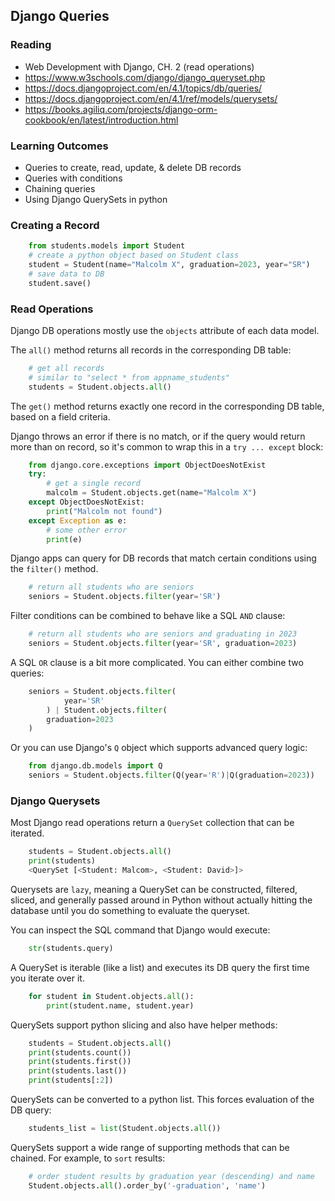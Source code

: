 ## Django Queries

### Reading

- Web Development with Django, CH. 2 (read operations)
- https://www.w3schools.com/django/django_queryset.php
- https://docs.djangoproject.com/en/4.1/topics/db/queries/
- https://docs.djangoproject.com/en/4.1/ref/models/querysets/
- https://books.agiliq.com/projects/django-orm-cookbook/en/latest/introduction.html 

### Learning Outcomes

- Queries to create, read, update, & delete DB records
- Queries with conditions
- Chaining queries
- Using Django QuerySets in python

### Creating a Record

```python
    from students.models import Student
    # create a python object based on Student class
    student = Student(name="Malcolm X", graduation=2023, year="SR")
    # save data to DB
    student.save()
```

### Read Operations

Django DB operations mostly use the `objects` attribute of each data model. 

The `all()` method returns all records in the corresponding DB table:
```python
    # get all records
    # similar to "select * from appname_students"
    students = Student.objects.all()    
```

The `get()` method returns exactly one record in the corresponding DB table, based on a field criteria. 

Django throws an error if there is no match, or if the query would return more than on record, so it's common to wrap this in a `try ... except` block:

```python
    from django.core.exceptions import ObjectDoesNotExist
    try:
        # get a single record
        malcolm = Student.objects.get(name="Malcolm X")
    except ObjectDoesNotExist:
        print("Malcolm not found")
    except Exception as e:
        # some other error
        print(e)
```

Django apps can query for DB records that match certain conditions using the `filter()` method.

```python
    # return all students who are seniors
    seniors = Student.objects.filter(year='SR')
```

Filter conditions can be combined to behave like a SQL `AND` clause:

```python
    # return all students who are seniors and graduating in 2023
    seniors = Student.objects.filter(year='SR', graduation=2023)
```
A SQL `OR` clause is a bit more complicated. You can either combine two queries:
```python
    seniors = Student.objects.filter(
            year='SR'
        ) | Student.objects.filter(
        graduation=2023
    )
```
Or you can use Django's `Q` object which supports advanced query logic:

```python
    from django.db.models import Q
    seniors = Student.objects.filter(Q(year='R')|Q(graduation=2023))
```

### Django Querysets

Most Django read operations return a `QuerySet` collection that can be iterated.

```python
    students = Student.objects.all()
    print(students)
    <QuerySet [<Student: Malcom>, <Student: David>]>
```

Querysets are `lazy`, meaning a QuerySet can be constructed, filtered, sliced, and generally passed around in Python without actually hitting the database until you do something to evaluate the queryset.

You can inspect the SQL command that Django would execute:

```python
    str(students.query)
```

A QuerySet is iterable (like a list) and executes its DB query the first time you iterate over it.

```python
    for student in Student.objects.all():
        print(student.name, student.year)
```

QuerySets support python slicing and also have helper methods:

```python
    students = Student.objects.all()
    print(students.count())
    print(students.first())
    print(students.last())
    print(students[:2])
```

QuerySets can be converted to a python list. This forces evaluation of the DB query:

```python
    students_list = list(Student.objects.all())
```

QuerySets support a wide range of supporting methods that can be chained. For example, to `sort` results:

```python
    # order student results by graduation year (descending) and name
    Student.objects.all().order_by('-graduation', 'name')
```